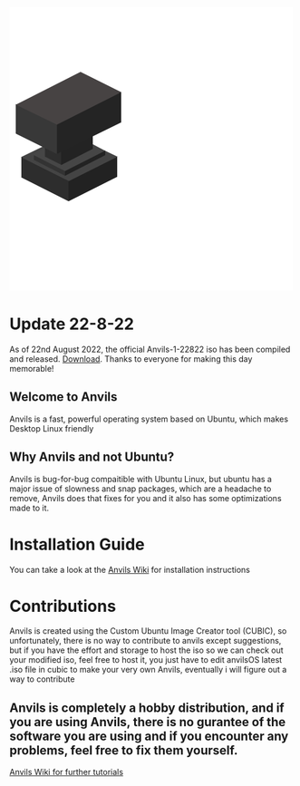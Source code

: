 ![Anvils](https://github.com/iamshivayep/AnvilsProject/blob/gh-pages/LOGO.png)

# Update 22-8-22
As of 22nd August 2022, the official Anvils-1-22822 iso has been compiled and released. [Download](https://drive.google.com/file/d/1h4dGFStdDPw9bK0LDTdHA3NvN1DuuuI4/view?usp=sharing). Thanks to everyone for making this day memorable!

## Welcome to Anvils
Anvils is a fast, powerful operating system based on Ubuntu, which makes Desktop Linux friendly 

## Why Anvils and not Ubuntu?
Anvils is bug-for-bug compaitible with Ubuntu Linux, but ubuntu has a major issue of slowness and snap packages, which are a headache to remove, Anvils does that fixes for you and it also has some optimizations made to it.

# Installation Guide
You can take a look at the [Anvils Wiki](https://iamshivayep.github.io/Anvils-Wiki/) for installation instructions

# Contributions
Anvils is created using the Custom Ubuntu Image Creator tool (CUBIC), so unfortunately, there is no way to contribute to anvils except suggestions, but if you have the effort and storage to host the iso so we can check out your modified iso, feel free to host it, you just have to edit anvilsOS latest .iso file in cubic to make your very own Anvils, eventually i will figure out a way to contribute

## Anvils is completely a hobby distribution, and if you are using Anvils, there is no gurantee of the software you are using and if you encounter any problems, feel free to fix them yourself.

[Anvils Wiki for further tutorials](https://iamshivayep.github.io/Anvils-Wiki/)

